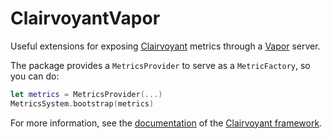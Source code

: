 # ClairvoyantVapor

Useful extensions for exposing [Clairvoyant](https://github.com/christophhagen/Clairvoyant) metrics through a [Vapor](https://vapor.codes) server.

The package provides a `MetricsProvider` to serve as a `MetricFactory`, so you can do:

```swift
let metrics = MetricsProvider(...)
MetricsSystem.bootstrap(metrics)
```

For more information, see the [documentation](https://github.com/christophhagen/Clairvoyant#usage-with-swift-metrics) of the [Clairvoyant framework](https://github.com/christophhagen/Clairvoyant).


